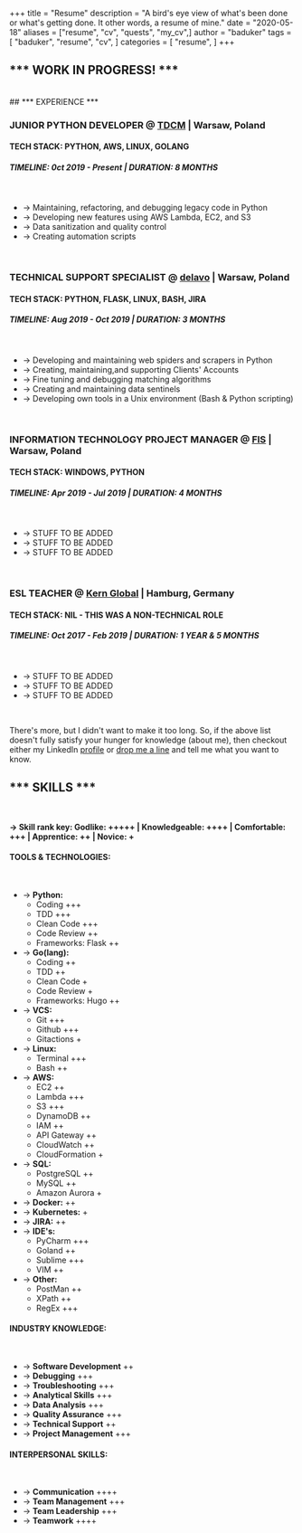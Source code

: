 +++
title = "Resume"
description = "A bird's eye view of what's been done or what's getting done. It other words, a resume of mine."
date = "2020-05-18"
aliases = ["resume", "cv", "quests", "my_cv",]
author = "baduker"
tags = [
    "baduker",
    "resume",
    "cv",
]
categories = [
    "resume",
]
+++

## *** WORK IN PROGRESS! ***
<br />
## *** EXPERIENCE ***
<br />

### JUNIOR PYTHON DEVELOPER @ [TDCM](https://tdcm.io/) | Warsaw, Poland
#### TECH STACK: PYTHON, AWS, LINUX, GOLANG
##### TIMELINE: **0ct 2019 - Present | DURATION: 8 MONTHS**
<br />

- -> Maintaining, refactoring, and debugging legacy code in Python
- -> Developing new features using AWS Lambda, EC2, and S3
- -> Data sanitization and quality control
- -> Creating automation scripts

<br />

### TECHNICAL SUPPORT SPECIALIST @ [delavo](https://dealavo.com/en/) | Warsaw, Poland
#### TECH STACK: PYTHON, FLASK, LINUX, BASH, JIRA
##### TIMELINE: **Aug 2019 - Oct 2019 | DURATION: 3 MONTHS**
<br />

- -> Developing and maintaining web spiders and scrapers in Python
- -> Creating, maintaining,and supporting Clients' Accounts
- -> Fine tuning and debugging matching algorithms 
- -> Creating and maintaining data sentinels
- -> Developing own tools in a Unix environment (Bash & Python scripting)

<br />

### INFORMATION TECHNOLOGY PROJECT MANAGER @ [FIS](https://www.fisglobal.com/) | Warsaw, Poland
#### TECH STACK: WINDOWS, PYTHON
##### TIMELINE: **Apr 2019 - Jul 2019 | DURATION: 4 MONTHS**
<br />

- -> STUFF TO BE ADDED
- -> STUFF TO BE ADDED
- -> STUFF TO BE ADDED

<br />

### ESL TEACHER @ [Kern Global](https://www.e-kern.com/en/) | Hamburg, Germany
#### TECH STACK: NIL - THIS WAS A NON-TECHNICAL ROLE
##### TIMELINE: **Oct 2017 - Feb 2019 | DURATION: 1 YEAR & 5 MONTHS**
<br />

- -> STUFF TO BE ADDED
- -> STUFF TO BE ADDED
- -> STUFF TO BE ADDED

<br />

There's more, but I didn't want to make it too long. So, if the above list
doesn't fully satisfy your hunger for knowledge (about me), then checkout 
either my LinkedIn [profile](https://www.linkedin.com/in/maciekt/) or 
[drop me a line](/contact) and tell me what you want to know.


## *** SKILLS ***

<br />

**-> Skill rank key:
Godlike: +++++ | Knowledgeable: ++++ | Comfortable: +++ | Apprentice: ++ | Novice: +**
<br />

#### TOOLS & TECHNOLOGIES:
<br />

- -> **Python:**
    - Coding +++
    - TDD +++
    - Clean Code +++
    - Code Review ++
    - Frameworks: Flask ++
- -> **Go(lang):**
    - Coding ++
    - TDD ++
    - Clean Code +
    - Code Review +
    - Frameworks: Hugo ++
- -> **VCS:**
    - Git +++
    - Github +++
    - Gitactions +
- -> **Linux:**
    - Terminal +++
    - Bash ++
- -> **AWS:**
    - EC2 ++
    - Lambda +++
    - S3 +++
    - DynamoDB ++
    - IAM ++
    - API Gateway ++
    - CloudWatch ++
    - CloudFormation +
- -> **SQL:**
    - PostgreSQL ++
    - MySQL ++
    - Amazon Aurora +
- -> **Docker:** ++
- -> **Kubernetes:** +
- -> **JIRA:** ++
- -> **IDE's:**
    - PyCharm +++
    - Goland ++
    - Sublime +++
    - VIM ++
- -> **Other:**
    - PostMan ++
    - XPath ++
    - RegEx +++

#### INDUSTRY KNOWLEDGE:
<br />

- -> **Software Development** ++
- -> **Debugging** +++
- -> **Troubleshooting** +++
- -> **Analytical Skills** +++
- -> **Data Analysis** +++
- -> **Quality Assurance** +++
- -> **Technical Support** ++
- -> **Project Management** +++


#### INTERPERSONAL SKILLS:
<br />

- -> **Communication** ++++
- -> **Team Management** +++
- -> **Team Leadership** +++
- -> **Teamwork** ++++

<br />
